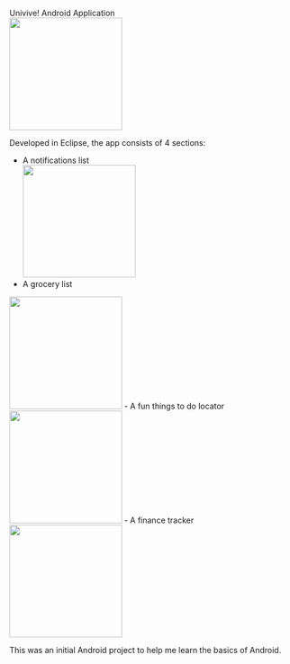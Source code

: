 Univive! Android Application
<br><img src="https://github.com/richardzhanguw/UniviveApp/blob/Project1/UniviveOfficial/res/drawable-hdpi/readme5.png" width="200"  /><br>

Developed in Eclipse, the app consists of 4 sections:
 - A notifications list
 <br><img src="https://github.com/richardzhanguw/UniviveApp/blob/Project1/UniviveOfficial/res/drawable-hdpi/readme4.png" width="200"  /><br>
 - A grocery list
<img src="https://github.com/richardzhanguw/UniviveApp/blob/Project1/UniviveOfficial/res/drawable-hdpi/readme2.png" width="200"  />
 - A fun things to do locator
<img src="https://github.com/richardzhanguw/UniviveApp/blob/Project1/UniviveOfficial/res/drawable-hdpi/readme7.png" width="200"  />
 - A finance tracker
<img src="https://github.com/richardzhanguw/UniviveApp/blob/Project1/UniviveOfficial/res/drawable-hdpi/readme3.png" width="200"  />
 
 This was an initial Android project to help me learn the basics of Android.
